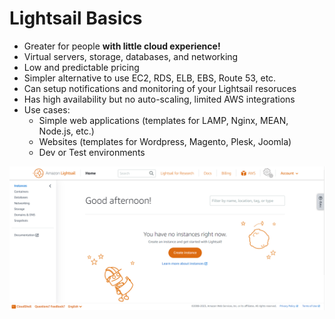 # Lightsail Basics

- Greater for people **with little cloud experience!**
- Virtual servers, storage, databases, and networking
- Low and predictable pricing
- Simpler alternative to use EC2, RDS, ELB, EBS, Route 53, etc.
- Can setup notifications and monitoring of your Lightsail resoruces
- Has high availability but no auto-scaling, limited AWS integrations
- Use cases:
    - Simple web applications (templates for LAMP, Nginx, MEAN, Node.js, etc.)
    - Websites (templates for Wordpress, Magento, Plesk, Joomla)
    - Dev or Test environments
    
![Amazon Lightsail](../../images/compute/lightsail.png)

